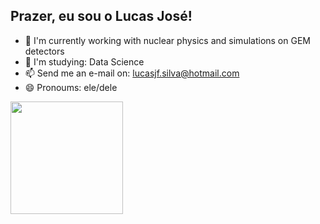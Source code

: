 ## Prazer, eu sou o Lucas José!

- 🔭 I'm currently working with nuclear physics and simulations on GEM detectors
- 🌱 I'm studying: Data Science
- 📫 Send me an e-mail on: lucasjf.silva@hotmail.com
- 😄 Pronoums: ele/dele
<div align="left">
  <a href="https://github.com/lucasjsilva">
  <img height="180em" src="https://github-readme-stats.vercel.app/api/top-langs/?username=lucasjsilva&layout=compact&langs_count=7&theme=dark"/>
</div>
